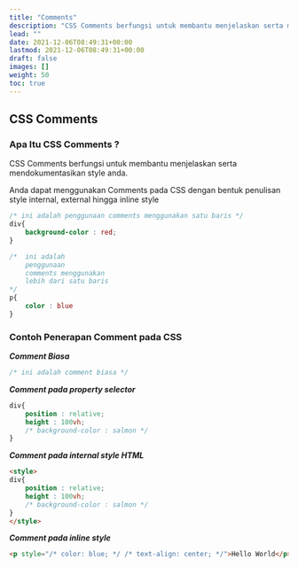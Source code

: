 ```yaml
---
title: "Comments"
description: "CSS Comments berfungsi untuk membantu menjelaskan serta mendokumentasikan style anda. Anda dapat menggunakan Comments pada CSS dengan bentuk penulisan style internal, external hingga inline style"
lead: ""
date: 2021-12-06T08:49:31+00:00
lastmod: 2021-12-06T08:49:31+00:00
draft: false
images: []
weight: 50
toc: true
---
```

## CSS Comments

### Apa Itu CSS Comments ? 
CSS Comments berfungsi untuk membantu menjelaskan serta mendokumentasikan style anda.

Anda dapat menggunakan Comments pada CSS dengan bentuk penulisan style internal, external hingga inline style

```CSS
/* ini adalah penggunaan comments menggunakan satu baris */
div{
    background-color : red;
}

/*  ini adalah 
    penggunaan 
    comments menggunakan
    lebih dari satu baris 
*/
p{
    color : blue
}
```

### Contoh Penerapan Comment pada CSS

***Comment Biasa*** 
```CSS
/* ini adalah comment biasa */
```

***Comment pada property selector***
```CSS
div{
    position : relative;
    height : 100vh;
    /* background-color : salmon */
}
```
***Comment pada internal style HTML***
```HTML
<style>
div{
    position : relative;
    height : 100vh;
    /* background-color : salmon */
}
</style>
```

***Comment pada inline style***
```HTML
<p style="/* color: blue; */ /* text-align: center; */">Hello World</p>
```

